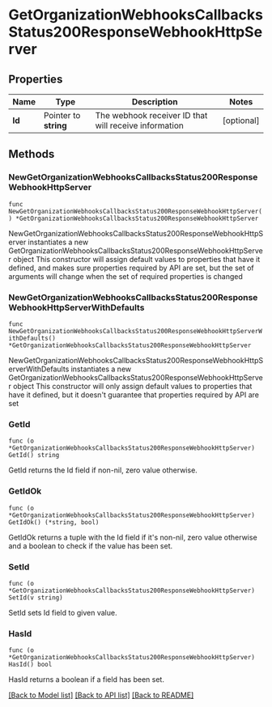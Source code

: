 # GetOrganizationWebhooksCallbacksStatus200ResponseWebhookHttpServer

## Properties

Name | Type | Description | Notes
------------ | ------------- | ------------- | -------------
**Id** | Pointer to **string** | The webhook receiver ID that will receive information | [optional] 

## Methods

### NewGetOrganizationWebhooksCallbacksStatus200ResponseWebhookHttpServer

`func NewGetOrganizationWebhooksCallbacksStatus200ResponseWebhookHttpServer() *GetOrganizationWebhooksCallbacksStatus200ResponseWebhookHttpServer`

NewGetOrganizationWebhooksCallbacksStatus200ResponseWebhookHttpServer instantiates a new GetOrganizationWebhooksCallbacksStatus200ResponseWebhookHttpServer object
This constructor will assign default values to properties that have it defined,
and makes sure properties required by API are set, but the set of arguments
will change when the set of required properties is changed

### NewGetOrganizationWebhooksCallbacksStatus200ResponseWebhookHttpServerWithDefaults

`func NewGetOrganizationWebhooksCallbacksStatus200ResponseWebhookHttpServerWithDefaults() *GetOrganizationWebhooksCallbacksStatus200ResponseWebhookHttpServer`

NewGetOrganizationWebhooksCallbacksStatus200ResponseWebhookHttpServerWithDefaults instantiates a new GetOrganizationWebhooksCallbacksStatus200ResponseWebhookHttpServer object
This constructor will only assign default values to properties that have it defined,
but it doesn't guarantee that properties required by API are set

### GetId

`func (o *GetOrganizationWebhooksCallbacksStatus200ResponseWebhookHttpServer) GetId() string`

GetId returns the Id field if non-nil, zero value otherwise.

### GetIdOk

`func (o *GetOrganizationWebhooksCallbacksStatus200ResponseWebhookHttpServer) GetIdOk() (*string, bool)`

GetIdOk returns a tuple with the Id field if it's non-nil, zero value otherwise
and a boolean to check if the value has been set.

### SetId

`func (o *GetOrganizationWebhooksCallbacksStatus200ResponseWebhookHttpServer) SetId(v string)`

SetId sets Id field to given value.

### HasId

`func (o *GetOrganizationWebhooksCallbacksStatus200ResponseWebhookHttpServer) HasId() bool`

HasId returns a boolean if a field has been set.


[[Back to Model list]](../README.md#documentation-for-models) [[Back to API list]](../README.md#documentation-for-api-endpoints) [[Back to README]](../README.md)


